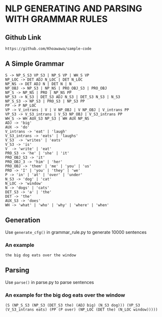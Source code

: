 # NLP GENERATING AND PARSING WITH GRAMMAR RULES
## Github Link
`https://github.com/Khoawawa/sample-code`
## A Simple Grammar
<!-- Grammar rule -->

```
S -> NP_S_S3 VP_S3 | NP_S VP | WH_S VP
NP_LOC -> DET ADJ N_LOC | DET N_LOC
NP_NS -> DET ADJ N | DET N | N
NP_OBJ -> NP_S3 | NP_NS | PRO_OBJ_S3 | PRO_OBJ
NP_S -> NP_NS | PRO | NP_NS PP
NP_S3 -> N_S3 | DET_S3 ADJ N_S3 | DET_S3 N_S3 | N_S3
NP_S_S3 -> NP_S3 | PRO_S3 | NP_S3 PP
PP -> P NP_LOC
VP -> V_intrans | V | V NP_OBJ | V NP_OBJ | V_intrans PP
VP_S3 -> V_S3_intrans | V_S3 NP_OBJ | V_S3_intrans PP
WH_S -> WH AUX_S3 NP_S3 | WH AUX NP_NS
ADJ -> 'big'
AUX -> 'do'
V_intrans -> 'eat' | 'laugh'
V_S3_intrans -> 'eats' | 'laughs'
V_S3  -> 'writes' | 'eats'
V_S3 -> 'is'
V  -> 'write' | 'eat'
PRO_S3 -> 'he' | 'she' | 'it'
PRO_OBJ_S3 -> 'it'
PRO_OBJ_3 -> 'him' | 'her'
PRO_OBJ -> 'them' | 'me' | 'you' | 'us'
PRO -> 'I' | 'you' | 'they' | 'we'
P -> 'in' | 'at' | 'over' | 'under'
N_S3 -> 'dog' | 'cat'
N_LOC -> 'window'
N -> 'dogs' | 'cats'
DET_S3 -> 'a' | 'the'
DET -> 'the'
AUX_S3 -> 'does'
WH -> 'what' | 'who' | 'why' | 'where' | 'when'
```
## Generation
Use `generate_cfg()` in grammar_rule.py to generate 10000 sentences
### An example
```
the big dog eats over the window
```
## Parsing
Use `parse()` in parse.py to parse sentences
### An example for **the big dog eats over the window** 
```
(S (NP_S_S3 (NP_S3 (DET_S3 the) (ADJ big) (N_S3 dog))) (VP_S3 (V_S3_intrans eats) (PP (P over) (NP_LOC (DET the) (N_LOC window)))))
```